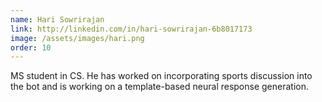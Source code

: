 ```yaml
---
name: Hari Sowrirajan
link: http://linkedin.com/in/hari-sowrirajan-6b8017173
image: /assets/images/hari.png
order: 10
---
```

MS student in CS. He has worked on incorporating sports discussion into the bot and is working on a template-based neural response generation.
